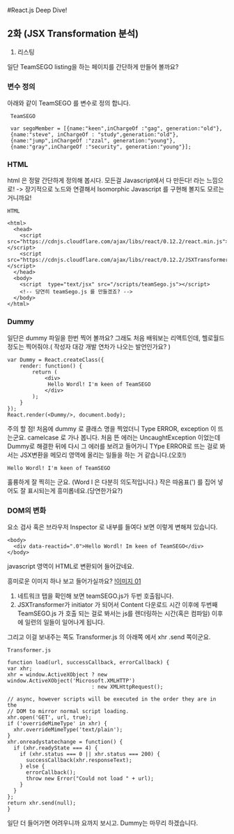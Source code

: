 #React.js Deep Dive!
## 2화 (JSX Transformation 분석)


1. 리스팅

  일단 TeamSEGO listing을 하는 페이지를 간단하게 만들어 볼까요?


  ### 변수 정의
  아래와 같이 TeamSEGO 를 변수로 정의 합니다.
  ```
   TeamSEGO

   var segoMember = [{name:"keen",inChargeOf :"gag", generation:"old"},
   {name:"steve", inChargeOf : "study",generation:"old"},
   {name:"jump",inChargeOf :"zzal", generation:"young"},
   {name:"gray",inChargeOf :"security", generation:"young"}];
  ```

  ### HTML
  html 은 정말 간단하게 정의해 봅시다. 모든걸 Javascript에서 다 만든다! 라는 느낌으로! -> 장기적으로 노드와 연결해서 Isomorphic Javascript 를 구현해 볼지도 모르는 거니까요!
  ```
  HTML

  <html>
    <head>
      <script src="https://cdnjs.cloudflare.com/ajax/libs/react/0.12.2/react.min.js"></script>
      <script src="https://cdnjs.cloudflare.com/ajax/libs/react/0.12.2/JSXTransformer.js"></script>
    </head>
    <body>
      <script  type="text/jsx" src="/scripts/teamSego.js"></script>
      <!-- 당연히 teamSego.js 를 만들겠죠? -->
    </body>
  </html>
  ```

  ### Dummy
  일단은 dummy 파일을 한번 찍어 볼까요? 그래도 처음 배워보는 리액트인데, 헬로월드 정도는 찍어줘야.( 작성자 대강 개발 연차가 나오는 발언인가요? )
  ```
  var Dummy = React.createClass({
      render: function() {
          return (
              <div>
               Hello Wordl! I'm keen of TeamSEGO
              </div>
          );
      }
  });
  React.render(<Dummy/>, document.body);
  ```
  주의 할 점! 처음에 dummy 로 클래스 명을 찍었더니 Type ERROR, exception 이 뜨는군요. camelcase 로 가나 봅니다. 처음 뜬 에러는 UncaughtException 이었는데 Dummy로 해결한 뒤에 다시 그 에러를 보려고 들어가니 TYpe ERROR로 뜨는 걸로 봐서는 JSX변환을 메모리 영역에 올리는 일들을 하는 거 같습니다.(오호!)

  ```Hello Wordl! I'm keen of TeamSEGO```

  훌륭하게 잘 찍히는 군요. (Word l 은 다분히 의도적입니다.)
  작은 따옴표(\') 를 집어 넣어도 잘 표시되는게 흥미롭네요.(당연한가요?)

  ### DOM의 변화
  요소 검사 혹은 브라우저 Inspector 로 내부를 들여다 보면 이렇게 변해져 있습니다.
  ```
  <body>
    <div data-reactid=".0">Hello Wordl! Im keen of TeamSEGO</div>
  </body>
  ```
  javascript 영역이 HTML로 변환되어 들어갔네요.

  흥미로운 이미지 하나 보고 들어가실까요?
  [!이미지 01](img/special-deep-dive-reactjs-01-001.png)

  1. 네트워크 탭을 확인해 보면 teamSEGO.js가 두번 호출됩니다.
  2. JSXTransformer가 initiator 가 되어서 Content 다운로드 시간 이후에 두번째 TeamSEGO.js 가 호출 되는 걸로 봐서는 js를 렌더링하는 시간(혹은 컴파일) 이후에 일련의 일들이 일어나게 됩니다.

  그리고 이걸 보내주는 쪽도 Transformer.js 의 아래쪽 에서 xhr .send 쪽이군요.

  ```
  Transformer.js

  function load(url, successCallback, errorCallback) {
  var xhr;
  xhr = window.ActiveXObject ? new window.ActiveXObject('Microsoft.XMLHTTP')
                             : new XMLHttpRequest();

  // async, however scripts will be executed in the order they are in the
  // DOM to mirror normal script loading.
  xhr.open('GET', url, true);
  if ('overrideMimeType' in xhr) {
    xhr.overrideMimeType('text/plain');
  }
  xhr.onreadystatechange = function() {
    if (xhr.readyState === 4) {
      if (xhr.status === 0 || xhr.status === 200) {
        successCallback(xhr.responseText);
      } else {
        errorCallback();
        throw new Error("Could not load " + url);
      }
    }
  };
  return xhr.send(null);
}
  ```
  일단 더 들어가면 어려우니까 요까지 보시고. Dummy는 마무리 하겠습니다.
